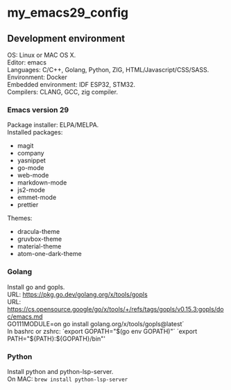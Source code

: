 # my_emacs29_config
## Development environment
OS: Linux or MAC OS X.  
Editor: emacs  
Languages: C/C++, Golang, Python, ZIG, HTML/Javascript/CSS/SASS.  
Environment: Docker  
Embedded environment: IDF ESP32, STM32.  
Compilers: CLANG, GCC, zig compiler.  

### Emacs version 29
Package installer: ELPA/MELPA.  
Installed packages:
- magit
- company
- yasnippet
- go-mode
- web-mode
- markdown-mode
- js2-mode
- emmet-mode
- prettier

Themes:
- dracula-theme
- gruvbox-theme
- material-theme
- atom-one-dark-theme
  
### Golang
Install go and gopls.  
URL: https://pkg.go.dev/golang.org/x/tools/gopls  
URL: https://cs.opensource.google/go/x/tools/+/refs/tags/gopls/v0.15.3:gopls/doc/emacs.md  
GO111MODULE=on go install golang.org/x/tools/gopls@latest´  
In bashrc or zshrc:
´export GOPATH="$(go env GOPATH)"´  
´export PATH="${PATH}:${GOPATH}/bin"' 


### Python
Install python and python-lsp-server.  
On MAC: `brew install python-lsp-server`  

